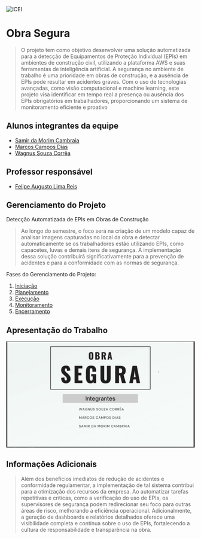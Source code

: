 ![ICEI](images/icei-pucminas.png)

# Obra Segura

> O projeto tem como objetivo desenvolver uma solução automatizada para a detecção
de Equipamentos de Proteção Individual (EPIs) em ambientes de construção civil,
utilizando a plataforma AWS e suas ferramentas de inteligência artificial. A segurança
no ambiente de trabalho é uma prioridade em obras de construção, e a ausência de
EPIs pode resultar em acidentes graves. Com o uso de tecnologias avançadas, como
visão computacional e machine learning, este projeto visa identificar em tempo real a
presença ou ausência dos EPIs obrigatórios em trabalhadores, proporcionando um
sistema de monitoramento eficiente e proativo

## Alunos integrantes da equipe

* [Samir da Morim Cambraia](https://github.com/SamCambraia1)
* [Marcos Campos Dias](https://github.com/Awakened-Redstone)
* [Wagnus Souza Corrêa](https://github.com/Wagnus13)

## Professor responsável

* [Felipe Augusto Lima Reis](https://github.com/falreis)

## Gerenciamento do Projeto

Detecção Automatizada de EPIs em Obras de Construção

> Ao longo do semestre, o foco será na criação de um modelo capaz de analisar imagens
capturadas no local da obra e detectar automaticamente se os trabalhadores estão
utilizando EPIs, como capacetes, luvas e demais itens de segurança. A implementação
dessa solução contribuirá significativamente para a prevenção de acidentes e para a
conformidade com as normas de segurança.

Fases do Gerenciamento do Projeto:
1. [Iniciação](docs/01-iniciacao)
2. [Planejamento](docs/02-planejamento)
3. [Execução](docs/03-execucao)
4. [Monitoramento](docs/04-monitoramento)
5. [Encerramento](docs/05-encerramento)

## Apresentação do Trabalho

<!--
......  COLOQUE AQUI O SEU TEXTO ......

> Adicione aqui o vídeo explicativo do trabalho.
> Utilize a estrutura (link) abaixo para apresentação do vídeo.
> O vídeo deve ser postado obrigatoriamente de forma pública no Youtube ou qualquer outra plataforma 

> A imagem abaixo deve ser substituída por uma capa do vídeo de apresentação do trabalho.
> -->

[![Apresentação do projeto Obra Segura](images/thumbnail.jpeg)](https://youtu.be/Nl7-slg1B3A?si=UxMsFwC-VRWjvqOG "CLIQUE AQUI PARA ASSISTIR")

<!-- [![Apresentação do projeto Obra Segura](https://img.youtube.com/vi/Nl7-slg1B3A/0.jpg)](https://www.youtube.com/watch?v=Nl7-slg1B3A) -->

## Informações Adicionais

> Além dos benefícios imediatos de redução de acidentes e conformidade regulamentar, a implementação de tal sistema contribui para a otimização dos recursos da empresa. Ao automatizar tarefas repetitivas e críticas, como a verificação do uso de EPIs, os supervisores de segurança podem redirecionar seu foco para outras áreas de risco, melhorando a eficiência operacional. Adicionalmente, a geração de dashboards e relatórios detalhados oferece uma visibilidade completa e contínua sobre o uso de EPIs, fortalecendo a cultura de responsabilidade e transparência na obra.
